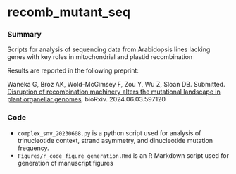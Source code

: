# recomb_mutant_seq

### Summary

Scripts for analysis of sequencing data from Arabidopsis lines lacking genes with key roles in mitochondrial and plastid recombination

Results are reported in the following preprint:

Waneka G, Broz AK, Wold-McGimsey F, Zou Y, Wu Z, Sloan DB. Submitted. [Disruption of recombination machinery alters the mutational landscape in plant organellar genomes](https://doi.org/10.1101/2024.06.03.597120). bioRxiv. 2024.06.03.597120

### Code

- `complex_snv_20230608.py` is a python script used for analysis of trinucleotide context, strand asymmetry, and dinucleotide mutation frequency.
- `Figures/r_code_figure_generation.Rmd` is an R Markdown script used for generation of manuscript figures